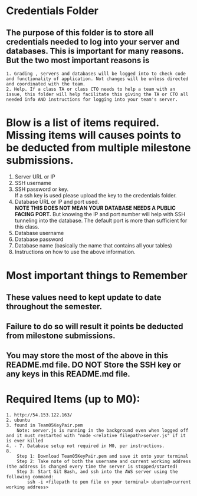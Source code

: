 # Credentials Folder

## The purpose of this folder is to store all credentials needed to log into your server and databases. This is important for many reasons. But the two most important reasons is
    1. Grading , servers and databases will be logged into to check code and functionality of application. Not changes will be unless directed and coordinated with the team.
    2. Help. If a class TA or class CTO needs to help a team with an issue, this folder will help facilitate this giving the TA or CTO all needed info AND instructions for logging into your team's server. 


# Blow is a list of items required. Missing items will causes points to be deducted from multiple milestone submissions.

1. Server URL or IP
2. SSH username
3. SSH password or key.
    <br> If a ssh key is used please upload the key to the credentials folder.
4. Database URL or IP and port used.
    <br><strong> NOTE THIS DOES NOT MEAN YOUR DATABASE NEEDS A PUBLIC FACING PORT.</strong> But knowing the IP and port number will help with SSH tunneling into the database. The default port is more than sufficient for this class.
5. Database username
6. Database password
7. Database name (basically the name that contains all your tables)
8. Instructions on how to use the above information.

# Most important things to Remember
## These values need to kept update to date throughout the semester. <br>
## <strong>Failure to do so will result it points be deducted from milestone submissions.</strong><br>
## You may store the most of the above in this README.md file. DO NOT Store the SSH key or any keys in this README.md file.

# Required Items (up to M0):
    1. http://54.153.122.163/
    2. ubuntu
    3. found in Team05KeyPair.pem 
        Note: server.js is running in the background even when logged off and it must restarted with "node <relative filepath>server.js" if it is ever killed
    4. - 7. Database setup not required in M0, per instructions.
    8. 
        Step 1: Download Team05KeyPair.pem and save it onto your terminal
        Step 2: Take note of both the username and current working address (the address is changed every time the server is stopped/started)
        Step 3: Start Git Bash, and ssh into the AWS server using the following command:
            ssh -i <filepath to pem file on your terminal> ubuntu@<current working address>
